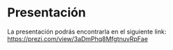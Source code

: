 # Presentación
La presentación podrás encontrarla en el siguiente link: https://prezi.com/view/3aDmPhq8MfgtnuvRpFae